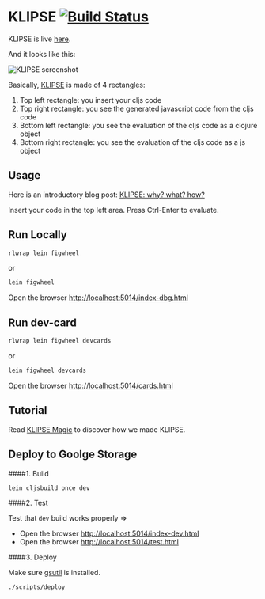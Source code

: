 # KLIPSE [![Build Status](https://travis-ci.org/viebel/klipse.svg?branch=master)](https://travis-ci.org/viebel/klipse)

KLIPSE is live [here](http://app.gadjett.com/cljs_compiler/index-dev.html).

And it looks like this:


![KLIPSE screenshot](http://raphaelboukara.github.io/assets/hello_klipse.png "KLIPSE screenshot")

Basically, [KLIPSE](http://app.gadjett.com/cljs_compiler/index-dev.html) is made of 4 rectangles:

1. Top left rectangle: you insert your cljs code
2. Top right rectangle: you see the generated javascript code from the cljs code
3. Bottom left rectangle: you see the evaluation of the cljs code as a clojure object
4. Bottom right rectangle: you see the evaluation of the cljs code as a js object

## Usage

Here is an introductory blog post: [KLIPSE: why? what? how?](http://raphaelboukara.github.io/clojure/2016/03/17/klipse.html)


Insert your code in the top left area.
Press Ctrl-Enter to evaluate.




## Run Locally

```bash
rlwrap lein figwheel
```
or 

```bash
lein figwheel
```
 Open the browser [http://localhost:5014/index-dbg.html](http://localhost:5014/index-dbg.html)

 ## Run dev-card

 ```bash
rlwrap lein figwheel devcards
```
or 

```bash
lein figwheel devcards
```
 Open the browser [http://localhost:5014/cards.html](http://localhost:5014/cards.html)
 
 
## Tutorial

Read [KLIPSE Magic](https://github.com/viebel/klipse/blob/master/tutorial.md) to discover how we made KLIPSE.

## Deploy to Goolge Storage

####1. Build

```bash
lein cljsbuild once dev
```
####2. Test

Test that `dev` build works properly => 

- Open the browser [http://localhost:5014/index-dev.html](http://localhost:5014/index-dev.html)
- Open the browser [http://localhost:5014/test.html](http://localhost:5014/test.html)
 

####3. Deploy

Make sure [gsutil](https://cloud.google.com/storage/docs/gsutil_install) is installed.

```bash
./scripts/deploy
```
